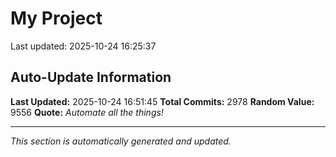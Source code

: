 # My Project


Last updated: 2025-10-24 16:25:37









































































































































































































































































































































































































































































































































































































































































































































































































































































































































































































































































































































































































































































































































































































































































































































































































































































































































































































































































































































































































































































































































































































































































































































































































































































































































































































































































































































































































































































































































































































































































































































































































































































































































































































































































































## Auto-Update Information

**Last Updated:** 2025-10-24 16:51:45
**Total Commits:** 2978
**Random Value:** 9556
**Quote:** _Automate all the things!_

---
_This section is automatically generated and updated._